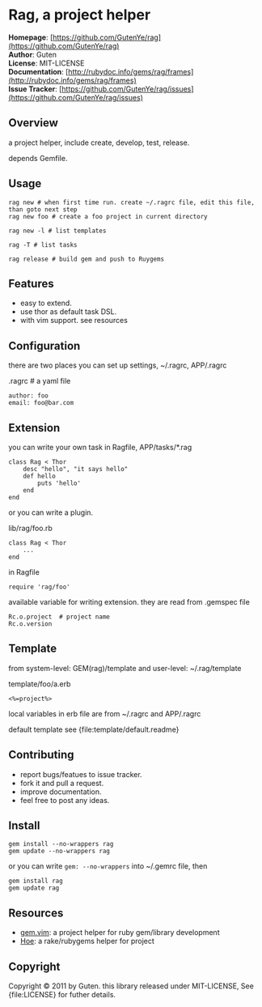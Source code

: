 Rag, a project helper
=====================

**Homepage**: [https://github.com/GutenYe/rag](https://github.com/GutenYe/rag) <br/>
**Author**:	Guten <br/>
**License**: MIT-LICENSE <br/>
**Documentation**: [http://rubydoc.info/gems/rag/frames](http://rubydoc.info/gems/rag/frames) <br/>
**Issue Tracker**: [https://github.com/GutenYe/rag/issues](https://github.com/GutenYe/rag/issues) <br/>

Overview
--------

a project helper, include create, develop, test, release.

depends Gemfile.

Usage
-----

	rag new # when first time run. create ~/.ragrc file, edit this file, than goto next step
	rag new foo # create a foo project in current directory

	rag new -l # list templates

	rag -T # list tasks

	rag release # build gem and push to Ruygems


Features
--------

* easy to extend.
* use thor as default task DSL.
* with vim support. see resources 

Configuration
-------------

there are two places you can set up settings, ~/.ragrc, APP/.ragrc

.ragrc # a yaml file

	author: foo
	email: foo@bar.com

Extension
---------
 
you can write your own task in Ragfile, APP/tasks/\*.rag

	class Rag < Thor
		desc "hello", "it says hello"
		def hello
			puts 'hello'
		end
	end

or you can write a plugin.
	
lib/rag/foo.rb
	
	class Rag < Thor
		...
	end

in Ragfile

	require 'rag/foo'

available variable for writing extension. they are read from .gemspec file

	Rc.o.project  # project name
	Rc.o.version


Template
--------

from system-level: GEM(rag)/template and user-level: ~/.rag/template

template/foo/a.erb

	<%=project%>

local variables in erb file are from ~/.ragrc and APP/.ragrc

default template see {file:template/default.readme}

Contributing
-------------

* report bugs/featues to issue tracker.
* fork it and pull a request.
* improve documentation.
* feel free to post any ideas. 

Install
----------

	gem install --no-wrappers rag
	gem update --no-wrappers rag

or you can write `gem: --no-wrappers` into ~/.gemrc file, then

	gem install rag
	gem update rag

Resources
---------

* [gem.vim](https://github.com/GutenYe/gem.vim): a project helper for ruby gem/library development
* [Hoe](https://github.com/seattlerb/hoe): a rake/rubygems helper for project


Copyright
---------
Copyright &copy; 2011 by Guten. this library released under MIT-LICENSE, See {file:LICENSE} for futher details.
